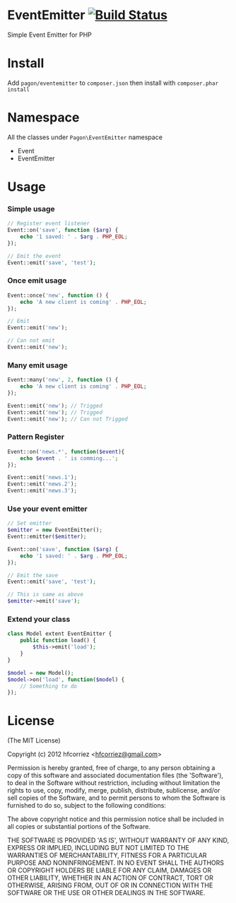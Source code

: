 EventEmitter [![Build Status](https://travis-ci.org/hfcorriez/php-eventemitter.png)](https://travis-ci.org/hfcorriez/php-eventemitter)
=========

Simple Event Emitter for PHP

Install
==============

Add `pagon/eventemitter` to `composer.json` then install with `composer.phar install`

Namespace
==============

All the classes under `Pagon\EventEmitter` namespace

- Event
- EventEmitter

Usage
==============

### Simple usage

```php
// Register event listener
Event::on('save', function ($arg) {
    echo '1 saved: ' . $arg . PHP_EOL;
});

// Emit the event
Event::emit('save', 'test');
```

### Once emit usage

```php
Event::once('new', function () {
    echo 'A new client is coming' . PHP_EOL;
});

// Emit
Event::emit('new');

// Can not emit
Event::emit('new');
```

### Many emit usage

```php
Event::many('new', 2, function () {
    echo 'A new client is coming' . PHP_EOL;
});

Event::emit('new'); // Trigged
Event::emit('new'); // Trigged
Event::emit('new'); // Can not Trigged
```

### Pattern Register

```php
Event::on('news.*', function($event){
    echo $event . ' is comming...';
});

Event::emit('news.1');
Event::emit('news.2');
Event::emit('news.3');
```

### Use your event emitter

```php
// Set emitter
$emitter = new EventEmitter();
Event::emitter($emitter);

Event::on('save', function ($arg) {
    echo '1 saved: ' . $arg . PHP_EOL;
});

// Emit the save
Event::emit('save', 'test');

// This is same as above
$emitter->emit('save');
```


### Extend your class

```php
class Model extent EventEmitter {
    public function load() {
        $this->emit('load');
    }
}

$model = new Model();
$model->on('load', function($model) {
    // Something to do
});
```

License
=============

(The MIT License)

Copyright (c) 2012 hfcorriez &lt;hfcorriez@gmail.com&gt;

Permission is hereby granted, free of charge, to any person obtaining
a copy of this software and associated documentation files (the
'Software'), to deal in the Software without restriction, including
without limitation the rights to use, copy, modify, merge, publish,
distribute, sublicense, and/or sell copies of the Software, and to
permit persons to whom the Software is furnished to do so, subject to
the following conditions:

The above copyright notice and this permission notice shall be
included in all copies or substantial portions of the Software.

THE SOFTWARE IS PROVIDED 'AS IS', WITHOUT WARRANTY OF ANY KIND,
EXPRESS OR IMPLIED, INCLUDING BUT NOT LIMITED TO THE WARRANTIES OF
MERCHANTABILITY, FITNESS FOR A PARTICULAR PURPOSE AND NONINFRINGEMENT.
IN NO EVENT SHALL THE AUTHORS OR COPYRIGHT HOLDERS BE LIABLE FOR ANY
CLAIM, DAMAGES OR OTHER LIABILITY, WHETHER IN AN ACTION OF CONTRACT,
TORT OR OTHERWISE, ARISING FROM, OUT OF OR IN CONNECTION WITH THE
SOFTWARE OR THE USE OR OTHER DEALINGS IN THE SOFTWARE.